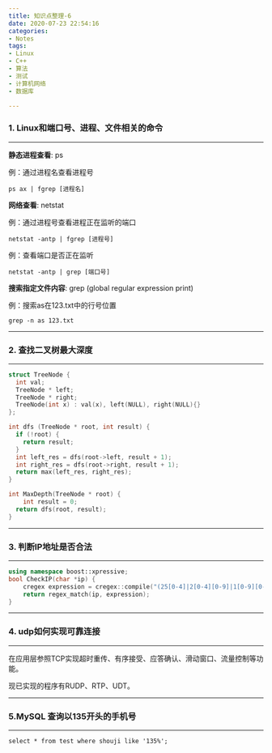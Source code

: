 ```yaml
---
title: 知识点整理-6
date: 2020-07-23 22:54:16
categories: 
- Notes
tags:
- Linux
- C++
- 算法
- 测试
- 计算机网络
- 数据库

---
```


### 1. Linux和端口号、进程、文件相关的命令

---

**静态进程查看**: ps

例：通过进程名查看进程号

```shell
ps ax | fgrep [进程名]
```

**网络查看**: netstat

<!--more-->

例：通过进程号查看进程正在监听的端口

```shell
netstat -antp | fgrep [进程号]
```

例：查看端口是否正在监听

```shell
netstat -antp | grep [端口号]
```

**搜索指定文件内容**: grep (global regular expression print)

例：搜索as在123.txt中的行号位置

```shell
grep -n as 123.txt
```

---

### 2. 查找二叉树最大深度

---

```c++
struct TreeNode {
  int val;
  TreeNode * left;
  TreeNode * right;
  TreeNode(int x) : val(x), left(NULL), right(NULL){}
};

int dfs (TreeNode * root, int result) {
  if (!root) {
    return result;
  }
  int left_res = dfs(root->left, result + 1);
  int right_res = dfs(root->right, result + 1);
  return max(left_res, right_res);
}

int MaxDepth(TreeNode * root) {
	int result = 0;
  return dfs(root, result);
}
```

---

### 3. 判断IP地址是否合法

---

```c++
using namespace boost::xpressive;  
bool CheckIP(char *ip) {  
	cregex expression = cregex::compile("(25[0-4]|2[0-4][0-9]|1[0-9][0-9]|[1-9][0-9]|[1-9])[.](25[0-5]|2[0-4][0-9]|1[0-9][0-9]|[1-9][0-9]|[0-9])[.](25[0-5]|2[0-4][0-9]|1[0-9][0-9]|[1-9][0-9]|[0-9])[.](25[0-4]|2[0-4][0-9]|1[0-9][0-9]|[1-9][0-9]|[1-9])");   
	return regex_match(ip, expression);  
}  

```

---

### 4. udp如何实现可靠连接

---

在应用层参照TCP实现超时重传、有序接受、应答确认、滑动窗口、流量控制等功能。

现已实现的程序有RUDP、RTP、UDT。

---

### 5.MySQL 查询以135开头的手机号

---

```mysql
select * from test where shouji like '135%';
```



